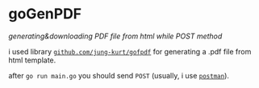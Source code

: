 # goGenPDF
*generating&downloading PDF file from html while POST method*

i used library [`github.com/jung-kurt/gofpdf`](https://github.com/jung-kurt/gofpdf) for generating a .pdf file from html template.

after `go run main.go` you should send `POST` (usually, i use [`postman`](https://www.getpostman.com/)).
